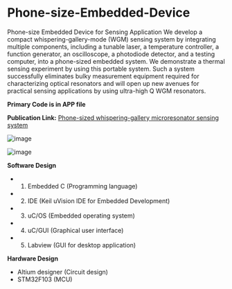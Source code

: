 # Phone-size-Embedded-Device
Phone-size Embedded Device for Sensing Application
We develop a compact whispering-gallery-mode (WGM) sensing system by integrating multiple components, including a tunable laser, a temperature controller, a function generator, an oscilloscope, a photodiode detector, and a testing computer, into a phone-sized embedded system. We demonstrate a thermal sensing experiment by using this portable system. Such a system successfully eliminates bulky measurement equipment required for characterizing optical resonators and will open up new avenues for practical sensing applications by using ultra-high Q WGM resonators.

**Primary Code is in APP file**

**Publication Link:**
[Phone-sized whispering-gallery microresonator sensing system](https://www.osapublishing.org/oe/abstract.cfm?uri=oe-24-23-25905)


![image](https://user-images.githubusercontent.com/44279169/47262269-d0a78080-d4a9-11e8-9c08-b18dfd0266ae.png)

![image](https://user-images.githubusercontent.com/44279169/47515891-9fcca000-d849-11e8-8897-3235346a1860.png)

**Software Design**

- 1. Embedded C (Programming language)
- 2. IDE (Keil uVision IDE for Embedded Development)
- 3. uC/OS (Embedded operating system)
- 4. uC/GUI (Graphical user interface)
- 5. Labview (GUI for desktop application)

**Hardware Design**

- Altium designer (Circuit design)
- STM32F103 (MCU)
